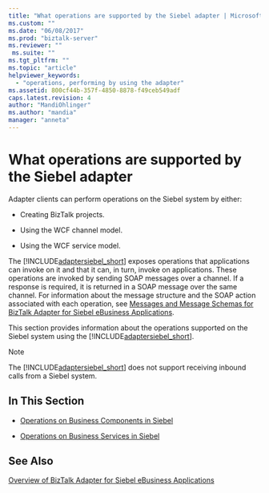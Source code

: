 ```yaml
---
title: "What operations are supported by the Siebel adapter | Microsoft Docs"
ms.custom: ""
ms.date: "06/08/2017"
ms.prod: "biztalk-server"
ms.reviewer: ""
 ms.suite: ""
ms.tgt_pltfrm: ""
ms.topic: "article"
helpviewer_keywords: 
  - "operations, performing by using the adapter"
ms.assetid: 800cf44b-357f-4850-8878-f49ceb549adf
caps.latest.revision: 4
author: "MandiOhlinger"
ms.author: "mandia"
manager: "anneta"
---
```

# What operations are supported by the Siebel adapter
Adapter clients can perform operations on the Siebel system by either:  
  
-   Creating BizTalk projects.  
  
-   Using the WCF channel model.  
  
-   Using the WCF service model.  
  
 The [!INCLUDE[adaptersiebel_short](../../includes/adaptersiebel-short-md.md)] exposes operations that applications can invoke on it and that it can, in turn, invoke on applications. These operations are invoked by sending SOAP messages over a channel. If a response is required, it is returned in a SOAP message over the same channel. For information about the message structure and the SOAP action associated with each operation, see [Messages and Message Schemas for BizTalk Adapter for Siebel eBusiness Applications](../../adapters-and-accelerators/adapter-siebel/messages-and-message-schemas-for-siebel-adapter-in-biztalk.md).  
  
 This section provides information about the operations supported on the Siebel system using the [!INCLUDE[adaptersiebel_short](../../includes/adaptersiebel-short-md.md)].  
  
> [!NOTE]
>  The [!INCLUDE[adaptersiebel_short](../../includes/adaptersiebel-short-md.md)] does not support receiving inbound calls from a Siebel system.  
  
## In This Section  
  
-   [Operations on Business Components in Siebel](../../adapters-and-accelerators/adapter-siebel/operations-on-business-components-in-siebel.md)  
  
-   [Operations on Business Services in Siebel](../../adapters-and-accelerators/adapter-siebel/operations-on-business-services-in-siebel.md)  
  
## See Also  
 [Overview of BizTalk Adapter for Siebel eBusiness Applications](../../adapters-and-accelerators/adapter-siebel/overview-of-biztalk-adapter-for-siebel-ebusiness-applications.md)